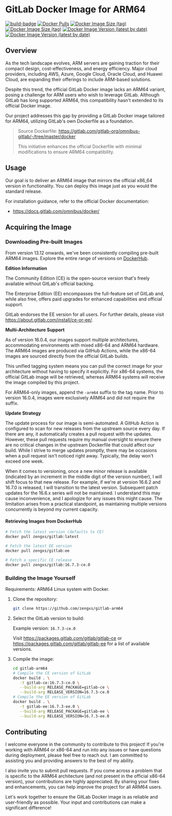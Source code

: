 # GitLab Docker Image for ARM64

[![build-badge][github-actions-badge]][github-actions]
[![Docker Pulls][dockerhub-badge-pulls]][dockerhub]
[![Docker Image Size (tag)][dockerhub-badge-image-size-ce]][dockerhub]
[![Docker Image Size (tag)][dockerhub-badge-image-size-ee]][dockerhub]
[![Docker Image Version (latest by date)][dockerhub-badge-latest-version-ce]][dockerhub]
[![Docker Image Version (latest by date)][dockerhub-badge-latest-version-ee]][dockerhub]

[github-actions]: https://github.com/zengxs/gitlab-docker/actions/workflows/build.yml
[github-actions-badge]: https://github.com/zengxs/gitlab-docker/actions/workflows/build.yml/badge.svg?branch=main
[dockerhub]: https://hub.docker.com/r/zengxs/gitlab/tags
[dockerhub-badge-pulls]: https://img.shields.io/docker/pulls/zengxs/gitlab?logo=docker
[dockerhub-badge-image-size-ce]: https://img.shields.io/docker/image-size/zengxs/gitlab/ce?label=gitlab-ce&logo=docker
[dockerhub-badge-image-size-ee]: https://img.shields.io/docker/image-size/zengxs/gitlab/ee?label=gitlab-ee&logo=docker
[dockerhub-badge-latest-version-ce]: https://img.shields.io/docker/v/zengxs/gitlab/ce?logo=docker
[dockerhub-badge-latest-version-ee]: https://img.shields.io/docker/v/zengxs/gitlab/ee?logo=docker

## Overview

As the tech landscape evolves, ARM servers are gaining traction for their compact design, cost-effectiveness, and energy efficiency. Major cloud providers, including AWS, Azure, Google Cloud, Oracle Cloud, and Huawei Cloud, are expanding their offerings to include ARM-based solutions.

Despite this trend, the official GitLab Docker image lacks an ARM64 variant, posing a challenge for ARM users who wish to leverage GitLab. Although GitLab has long supported ARM64, this compatibility hasn't extended to its official Docker image.

Our project addresses this gap by providing a GitLab Docker image tailored for ARM64, utilizing GitLab's own Dockerfile as a foundation.

> Source Dockerfile: <https://gitlab.com/gitlab-org/omnibus-gitlab/-/tree/master/docker>
>
> This initiative enhances the official Dockerfile with minimal modifications to ensure ARM64 compatibility.

## Usage

Our goal is to deliver an ARM64 image that mirrors the official x86_64 version in functionality. You can deploy this image just as you would the standard release.

For installation guidance, refer to the official Docker documentation:

- <https://docs.gitlab.com/omnibus/docker/>

## Acquiring the Image

### Downloading Pre-built Images

From version 13.12 onwards, we've been consistently compiling pre-built ARM64 images. Explore the entire range of versions on [DockerHub][dockerhub].

**Edition Information**

The Community Edition (CE) is the open-source version that's freely available without GitLab's official backing.

The Enterprise Edition (EE) encompasses the full-feature set of GitLab and, while also free, offers paid upgrades for enhanced capabilities and official support.

GitLab endorses the EE version for all users. For further details, please visit <https://about.gitlab.com/install/ce-or-ee/>.

**Multi-Architecture Support**

As of version 16.0.4, our images support multiple architectures, accommodating environments with mixed x86-64 and ARM64 hardware. The ARM64 images are produced via GitHub Actions, while the x86-64 images are sourced directly from the official GitLab builds.

This unified tagging system means you can pull the correct image for your architecture without having to specify it explicitly. For x86-64 systems, the official GitLab image will be retrieved, whereas ARM64 systems will receive the image compiled by this project.

For ARM64-only images, append the `-arm64` suffix to the tag name. Prior to version 16.0.4, images were exclusively ARM64 and did not require the suffix.

**Update Strategy**

The update process for our image is semi-automated. A GitHub Action is configured to scan for new releases from the upstream source every day. If there are any, it automatically creates a pull request with the updates. However, these pull requests require my manual oversight to ensure there are no critical changes in the upstream Dockerfile that could affect our build. While I strive to merge updates promptly, there may be occasions when a pull request isn't noticed right away. Typically, the delay won't exceed one week.

When it comes to versioning, once a new minor release is available (indicated by an increment in the middle digit of the version number), I will shift focus to that new release. For example, if we're at version 16.6.2 and 16.7.0 is released, I will transition to the latest version. Subsequent patch updates for the 16.6.x series will not be maintained. I understand this may cause inconvenience, and I apologize for any issues this might cause. The limitation arises from a practical standpoint, as maintaining multiple versions concurrently is beyond my current capacity.

#### Retrieving Images from DockerHub

```bash
# Fetch the latest version (defaults to CE)
docker pull zengxs/gitlab:latest

# Fetch the latest EE version
docker pull zengxs/gitlab:ee

# Fetch a specific CE release
docker pull zengxs/gitlab:16.7.3-ce.0
```

### Building the Image Yourself

Requirements: ARM64 Linux system with Docker.

1. Clone the repository:

   ```sh
   git clone https://github.com/zengxs/gitlab-arm64
   ```

2. Select the GitLab version to build:

   Example version: `16.7.3-ce.0`

   Visit <https://packages.gitlab.com/gitlab/gitlab-ce> or <https://packages.gitlab.com/gitlab/gitlab-ee> for a list of available versions.

3. Compile the image:

   ```sh
   cd gitlab-arm64
   # Compile the CE version of GitLab
   docker build . \
      -t gitlab-ce:16.7.3-ce.0 \
      --build-arg RELEASE_PACKAGE=gitlab-ce \
      --build-arg RELEASE_VERSION=16.7.3-ce.0
   # Compile the EE version of GitLab
   docker build . \
      -t gitlab-ee:16.7.3-ee.0 \
      --build-arg RELEASE_PACKAGE=gitlab-ee \
      --build-arg RELEASE_VERSION=16.7.3-ee.0
   ```

## Contributing

I welcome everyone in the community to contribute to this project! If you're working with ARM64 or x86-64 and run into any issues or have questions during deployment, please feel free to reach out. I am committed to assisting you and providing answers to the best of my ability.

I also invite you to submit pull requests. If you come across a problem that is specific to the ARM64 architecture (and not present in the official x86-64 version), your contributions are highly appreciated. By sharing your fixes and enhancements, you can help improve the project for all ARM64 users.

Let's work together to ensure the GitLab Docker image is as reliable and user-friendly as possible. Your input and contributions can make a significant difference!
